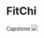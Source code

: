 # FitChi
Capstone 
<img src="[Captura_de_pantalla_2025-08-14_a_las_00.35.58.png](https://media.discordapp.net/attachments/1407532463349039115/1407541267625414717/Captura_de_pantalla_2025-08-14_a_las_00.35.58.png?ex=68a67a75&is=68a528f5&hm=141b50f72ca74c5b9396f001aafe07bea08fe05ce815bd609491ff2f886bf5ca&=&format=webp&quality=lossless&width=1247&height=873)"></img>

